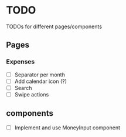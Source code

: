 # TODO
TODOs for different pages/components

## Pages

### Expenses
- [ ] Separator per month
- [ ] Add calendar icon (?)
- [ ] Search
- [ ] Swipe actions 

## components
- [ ] Implement and use MoneyInput component
